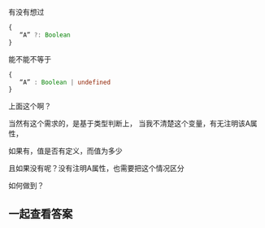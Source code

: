 有没有想过
```typescript
{
   “A” ?: Boolean
}
```

 能不能不等于
 

```typescript
{
   “A” : Boolean | undefined
}
```

上面这个啊？ 

当然有这个需求的，是基于类型判断上，
当我不清楚这个变量，有无注明该A属性，

如果有，值是否有定义，而值为多少

且如果没有呢？没有注明A属性，也需要把这个情况区分

如何做到？

## 一起查看答案
